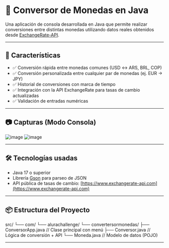 # 💱 Conversor de Monedas en Java

Una aplicación de consola desarrollada en Java que permite realizar conversiones entre distintas monedas utilizando datos reales obtenidos desde [ExchangeRate-API](https://www.exchangerate-api.com/).

---

## 🚀 Características

- ✅ Conversión rápida entre monedas comunes (USD ↔ ARS, BRL, COP)
- ✅ Conversión personalizada entre cualquier par de monedas (ej. EUR → JPY)
- ✅ Historial de conversiones con marca de tiempo
- ✅ Integración con la API ExchangeRate para tasas de cambio actualizadas
- ✅ Validación de entradas numéricas

---

## 📷 Capturas (Modo Consola)
![image](https://github.com/user-attachments/assets/41ad8b35-6570-4958-a3b2-60313bf8d32a)
![image](https://github.com/user-attachments/assets/cec71c86-3a35-497f-af44-98b181184f26)

---

## 🛠️ Tecnologías usadas

- Java 17 o superior
- Librería [Gson](https://github.com/google/gson) para parseo de JSON
- API pública de tasas de cambio: [https://www.exchangerate-api.com](https://www.exchangerate-api.com)

---

## 📦 Estructura del Proyecto
src/
└── com/
└── alurachallenge/
└── convertersormonedas/
├── ConversorApp.java // Clase principal con menú
├── Conversor.java // Lógica de conversión + API
└── Moneda.java // Modelo de datos (POJO)

---
